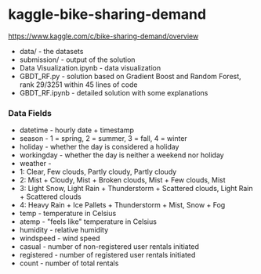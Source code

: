 # kaggle-bike-sharing-demand

https://www.kaggle.com/c/bike-sharing-demand/overview

- data/ - the datasets
- submission/ - output of the solution
- Data Visualization.ipynb - data visualization
- GBDT_RF.py - solution based on Gradient Boost and Random Forest, rank 29/3251 within 45 lines of code
- GBDT_RF.ipynb - detailed solution with some explanations 

### Data Fields
- datetime - hourly date + timestamp  
- season -  1 = spring, 2 = summer, 3 = fall, 4 = winter 
- holiday - whether the day is considered a holiday
- workingday - whether the day is neither a weekend nor holiday
- weather -
 - 1: Clear, Few clouds, Partly cloudy, Partly cloudy 
 - 2: Mist + Cloudy, Mist + Broken clouds, Mist + Few clouds, Mist 
 - 3: Light Snow, Light Rain + Thunderstorm + Scattered clouds, Light Rain + Scattered clouds 
 - 4: Heavy Rain + Ice Pallets + Thunderstorm + Mist, Snow + Fog 
- temp - temperature in Celsius
- atemp - "feels like" temperature in Celsius
- humidity - relative humidity
- windspeed - wind speed
- casual - number of non-registered user rentals initiated
- registered - number of registered user rentals initiated
- count - number of total rentals